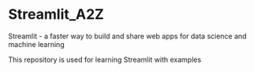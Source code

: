 # Streamlit_A2Z
Streamlit - a faster way to build and share web apps for data science and machine learning

This repository is used for learning Streamlit with examples
